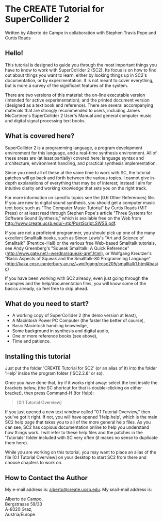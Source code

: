 # The CREATE Tutorial for SuperCollider 2

Written by Alberto de Campo in collaboration with Stephen Travis Pope and Curtis Roads

## Hello!

This tutorial is designed to guide you through the most important things you have to know to work with SuperCollider 2 (SC2). Its focus is on how to find out about things you want to learn, either by looking things up in SC2's documentation, or by experimentation.  It is not meant to cover everything, but is more a survey of the significant features of the system.

There are two versions of this material: the on-line executable version (intended for active experimentation); and the printed document version (designed as a text book and reference).  There are several accompanying materials that are strongly recommended to users, including James McCartney's SuperCollider 2 User's Manual and general computer music and digital signal processing text books.

## What is covered here?

SuperCollider 2 is a programming language, a program development environment for this language, and a real-time synthesis environment. All of these areas are (at least partially) covered here: language syntax and architecture, environment handling, and practical synthesis implementation.

Since you need all of these at the same time to work with SC, the tutorial patches will go back and forth between the various topics. I cannot give in-depth explanations of everything that may be of interest; instead I aim for intuitive clarity and working knowledge that sets you on the right track.

For more information on specific topics see the [0.6 Other References] file. If you are new to digital sound synthesis, you should get a computer music text book such as "The Computer Music Tutorial" by Curtis Roads (MIT Press) or at least read through Stephen Pope's article "Three Systems for Software Sound Synthesis," which is available free on the Web from <http://www.create.ucsb.edu/~stp/PostScript.SWSS.pdf>.

If you are not a proficient programmer, you should pick up one of the many excellent Smalltalk books, such as Simon Lewis's "Art and Science of Smalltalk" (Prentice-Hall) or the various free Web-based Smalltalk tutorials, see Andy Greenberg's "Squeak Smalltalk: A Quick Reference" (<http://www.gate.net/~werdna/squeak-qref.html>), or Wolfgang Kreutzer's "Basic Aspects of Squeak and the Smalltalk-80 Programming Language" (<http://kaka.cosc.canterbury.ac.nz/~wolfgang/cosc205/smalltalk1.html#basic>)

If you have been working with SC2 already, even just going through the examples and the help/documentation files, you will know some of the basics already, so feel free to skip ahead.

## What do you need to start?

- A working copy of SuperCollider 2 (the demo version at least),
- A Macintosh Power PC Computer (the faster the better of course),
- Basic Macintosh handling knowledge,
- Some background in synthesis and digital audio,
- One or more reference books (see above),
- Time and patience.

## Installing this tutorial

Just put the folder 'CREATE Tutorial for SC2' (or an alias of it) into the folder 'Help' inside the program folder ('SC2.2.8' or so).

Once you have done that, try if it works right away: select the text inside the brackets below, (the SC shortcut for that is double-clicking on either bracket), then press Command-H (for Help):

> [0.1 Tutorial Overview]

If you just opened a new text window called "0.1 Tutorial Overview," then you've got it right. If not, you will have opened 'Help.help', which is the main SC2 help page that takes you to all of the more general help files.  As you can see, SC2 has copious documentation online to help you understand how things work. I will refer to these help files and the patches in the 'Tutorials' folder included with SC very often (it makes no sense to duplicate them here).

While you are working on this tutorial, you may want to place an alias of the file [0.1 Tutorial Overview] on your desktop to start SC2 from there and choose chapters to work on.

## How to Contact the Author

My e-mail address is: <alberto@create.ucsb.edu>.  My snail-mail address is:

Alberto de Campo,\
Bergstrasse 59/33\
A-8020 Graz,\
Austria/Europe

